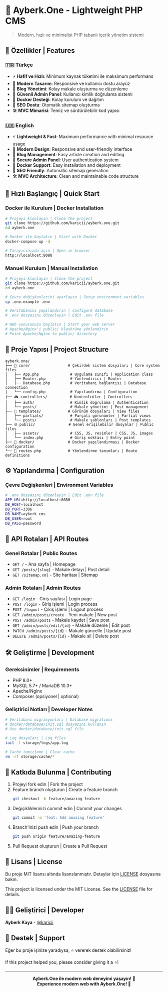 # 🚀 Ayberk.One - Lightweight PHP CMS

> Modern, hızlı ve minimalist PHP tabanlı içerik yönetim sistemi

## 🌟 Özellikler | Features

### 🇹🇷 Türkçe
- ⚡ **Hafif ve Hızlı**: Minimum kaynak tüketimi ile maksimum performans
- 🎨 **Modern Tasarım**: Responsive ve kullanıcı dostu arayüz
- 📝 **Blog Yönetimi**: Kolay makale oluşturma ve düzenleme
- 🔐 **Güvenli Admin Panel**: Kullanıcı kimlik doğrulama sistemi
- 🐳 **Docker Desteği**: Kolay kurulum ve dağıtım
- 📱 **SEO Dostu**: Otomatik sitemap oluşturma
- 🛠️ **MVC Mimarisi**: Temiz ve sürdürülebilir kod yapısı

### 🇺🇸 English
- ⚡ **Lightweight & Fast**: Maximum performance with minimal resource usage
- 🎨 **Modern Design**: Responsive and user-friendly interface
- 📝 **Blog Management**: Easy article creation and editing
- 🔐 **Secure Admin Panel**: User authentication system
- 🐳 **Docker Support**: Easy installation and deployment
- 📱 **SEO Friendly**: Automatic sitemap generation
- 🛠️ **MVC Architecture**: Clean and maintainable code structure

## 🚀 Hızlı Başlangıç | Quick Start

### Docker ile Kurulum | Docker Installation

```bash
# Projeyi klonlayın | Clone the project
git clone https://github.com/karicii/ayberk.one.git
cd ayberk.one

# Docker ile başlatın | Start with Docker
docker-compose up -d

# Tarayıcınızda açın | Open in browser
http://localhost:8080
```

### Manuel Kurulum | Manual Installation

```bash
# Projeyi klonlayın | Clone the project
git clone https://github.com/karicii/ayberk.one.git
cd ayberk.one

# Çevre değişkenlerini ayarlayın | Setup environment variables
cp .env.example .env

# Veritabanını yapılandırın | Configure database
# .env dosyasını düzenleyin | Edit .env file

# Web sunucunuzu başlatın | Start your web server
# Apache/Nginx'i public/ klasörüne yönlendirin
# Point Apache/Nginx to public/ directory
```

## 📁 Proje Yapısı | Project Structure

```
ayberk.one/
├── 🔧 core/                 # Çekirdek sistem dosyaları | Core system files
│   ├── App.php              # Uygulama sınıfı | Application class
│   ├── Router.php           # Yönlendirici | Router
│   ├── Database.php         # Veritabanı bağlantısı | Database connection
│   └── config.php           # Yapılandırma | Configuration
├── 🎮 controllers/          # Kontrolcüler | Controllers
│   ├── auth/                # Kimlik doğrulama | Authentication
│   └── posts/               # Makale yönetimi | Post management
├── 🎨 templates/            # Görünüm dosyaları | View files
│   ├── partials/            # Parçalı görünümler | Partial views
│   └── posts/               # Makale şablonları | Post templates
├── 🌐 public/               # Genel erişilebilir dosyalar | Public files
│   ├── assets/              # CSS, JS, resimler | CSS, JS, images
│   └── index.php            # Giriş noktası | Entry point
├── 🐳 docker/               # Docker yapılandırması | Docker configuration
└── 📝 routes.php            # Yönlendirme tanımları | Route definitions
```

## ⚙️ Yapılandırma | Configuration

### Çevre Değişkenleri | Environment Variables

```bash
# .env dosyasını düzenleyin | Edit .env file
APP_URL=http://localhost:8080
DB_HOST=localhost
DB_PORT=3306
DB_NAME=ayberk_cms
DB_USER=root
DB_PASS=password
```

## 🔗 API Rotaları | API Routes

### Genel Rotalar | Public Routes
- `GET /` - Ana sayfa | Homepage
- `GET /posts/{slug}` - Makale detayı | Post detail
- `GET /sitemap.xml` - Site haritası | Sitemap

### Admin Rotaları | Admin Routes
- `GET /login` - Giriş sayfası | Login page
- `POST /login` - Giriş işlemi | Login process
- `POST /logout` - Çıkış işlemi | Logout process
- `GET /admin/posts/create` - Yeni makale | New post
- `POST /admin/posts` - Makale kaydet | Save post
- `GET /admin/posts/edit/{id}` - Makale düzenle | Edit post
- `PATCH /admin/posts/{id}` - Makale güncelle | Update post
- `DELETE /admin/posts/{id}` - Makale sil | Delete post

## 🛠️ Geliştirme | Development

### Gereksinimler | Requirements
- PHP 8.0+
- MySQL 5.7+ / MariaDB 10.3+
- Apache/Nginx
- Composer (opsiyonel | optional)

### Geliştirici Notları | Developer Notes
```bash
# Veritabanı migrasyonları | Database migrations
# docker/database/init.sql dosyasını kullanın
# Use docker/database/init.sql file

# Log dosyaları | Log files
tail -f storage/logs/app.log

# Cache temizleme | Clear cache
rm -rf storage/cache/*
```

## 🤝 Katkıda Bulunma | Contributing

1. Projeyi fork edin | Fork the project
2. Feature branch oluşturun | Create a feature branch
   ```bash
   git checkout -b feature/amazing-feature
   ```
3. Değişikliklerinizi commit edin | Commit your changes
   ```bash
   git commit -m 'feat: Add amazing feature'
   ```
4. Branch'inizi push edin | Push your branch
   ```bash
   git push origin feature/amazing-feature
   ```
5. Pull Request oluşturun | Create a Pull Request

## 📄 Lisans | License

Bu proje MIT lisansı altında lisanslanmıştır. Detaylar için [LICENSE](LICENSE) dosyasına bakın.

This project is licensed under the MIT License. See the [LICENSE](LICENSE) file for details.

## 👨‍💻 Geliştirici | Developer

**Ayberk Kaya** - [@karicii](https://github.com/karicii)

## 🌟 Destek | Support

Eğer bu proje işinize yaradıysa, ⭐ vererek destek olabilirsiniz!

If this project helped you, please consider giving it a ⭐!

---

<div align="center">
  <strong>Ayberk.One ile modern web deneyimi yaşayın! 🚀</strong>
  <br>
  <strong>Experience modern web with Ayberk.One! 🚀</strong>
</div>
